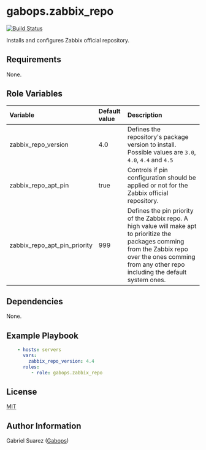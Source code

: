gabops.zabbix_repo
==================
[![Build Status](https://travis-ci.org/gabops/ansible-role-zabbix-repo.svg?branch=master)](https://travis-ci.org/gabops/ansible-role-zabbix-repo)

Installs and configures Zabbix official repository.

Requirements
------------

None.

Role Variables
--------------

| Variable | Default value | Description |
| :--- | :--- | :--- |
| zabbix_repo_version | 4.0 | Defines the repository's package version to install. Possible values are `3.0`, `4.0`, `4.4` and `4.5` |
| zabbix_repo_apt_pin | true | Controls if pin configuration should be applied or not for the Zabbix official repository. |
| zabbix_repo_apt_pin_priority | 999 | Defines the pin priority of the Zabbix repo. A high value will make apt to prioritize the packages comming from the Zabbix repo over the ones comming from any other repo including the default system ones. |

Dependencies
------------

None.

Example Playbook
----------------

```yaml
    - hosts: servers
      vars:
        zabbix_repo_version: 4.4
      roles:
         - role: gabops.zabbix_repo
```

License
-------

[MIT]((./LICENSE))

Author Information
------------------

Gabriel Suarez ([Gabops](https://github.com/gabops))
